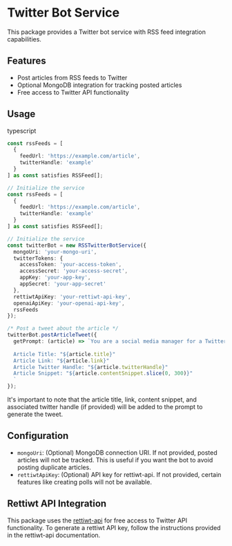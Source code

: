 # Twitter Bot Service

This package provides a Twitter bot service with RSS feed integration capabilities.

## Features

- Post articles from RSS feeds to Twitter
- Optional MongoDB integration for tracking posted articles
- Free access to Twitter API functionality

## Usage

typescript

```typescript
const rssFeeds = [
  {
    feedUrl: 'https://example.com/article',
    twitterHandle: 'example'
  }
] as const satisfies RSSFeed[];

// Initialize the service
const rssFeeds = [
  {
    feedUrl: 'https://example.com/article',
    twitterHandle: 'example'
  }
] as const satisfies RSSFeed[];

// Initialize the service
const twitterBot = new RSSTwitterBotService({
  mongoUri: 'your-mongo-uri',
  twitterTokens: {
    accessToken: 'your-access-token',
    accessSecret: 'your-access-secret',
    appKey: 'your-app-key',
    appSecret: 'your-app-secret'
  },
  rettiwtApiKey: 'your-rettiwt-api-key',
  openaiApiKey: 'your-openai-api-key',
  rssFeeds
});

/* Post a tweet about the article */
twitterBot.postArticleTweet({
  getPrompt: (article) => `You are a social media manager for a Twitter account focused on dogs. Create a unique tweet about the following article snippet. Use the template and example provided below to structure the tweet. Avoid using emojis. Make sure the tweet is concise, informative, and includes a call to action for readers to learn more. Add new lines at the end of each paragraph. Add hashtags at the end of the tweet.
  
  Article Title: "${article.title}"
  Article Link: "${article.link}"
  Article Twitter Handle: "${article.twitterHandle}"
  Article Snippet: "${article.contentSnippet.slice(0, 300)}"
  `
});
```

It's important to note that the article title, link, content snippet, and associated twitter handle (if provided) will be added to the prompt to generate the tweet.

## Configuration

- `mongoUri`: (Optional) MongoDB connection URI. If not provided, posted articles will not be tracked. This is useful if you want the bot to avoid posting duplicate articles.
- `rettiwtApiKey`: (Optional) API key for rettiwt-api. If not provided, certain features like creating polls will not be available.

## Rettiwt API Integration

This package uses the [rettiwt-api](https://www.npmjs.com/package/rettiwt-api) for free access to Twitter API functionality. To generate a rettiwt API key, follow the instructions provided in the rettiwt-api documentation.
